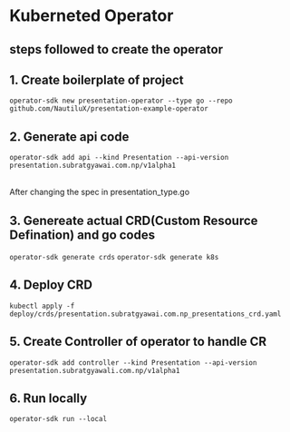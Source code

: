 
# Kuberneted Operator

## steps followed to create the operator
## 1. Create boilerplate of project 
```operator-sdk new presentation-operator --type go --repo github.com/NautiluX/presentation-example-operator```

## 2. Generate api code  
```operator-sdk add api --kind Presentation --api-version presentation.subratgyawai.com.np/v1alpha1```

<br>
After changing the spec in presentation_type.go

## 3. Genereate actual CRD(Custom Resource Defination) and go codes
```operator-sdk generate crds```
```operator-sdk generate k8s```

## 4. Deploy CRD
```kubectl apply -f deploy/crds/presentation.subratgyawai.com.np_presentations_crd.yaml```

## 5. Create Controller of operator to handle CR
```operator-sdk add controller --kind Presentation --api-version presentation.subratgyawali.com.np/v1alpha1```

## 6. Run locally 
```operator-sdk run --local```